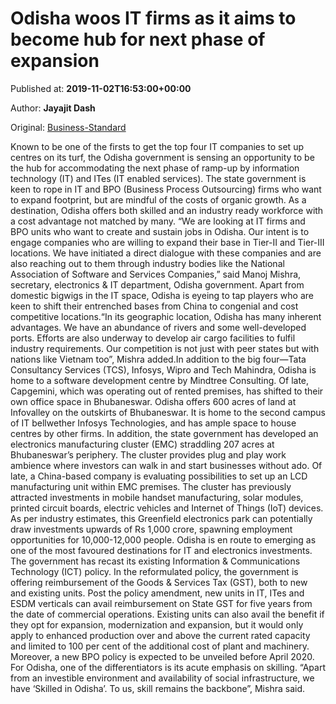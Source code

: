 
# Odisha woos IT firms as it aims to become hub for next phase of expansion

Published at: **2019-11-02T16:53:00+00:00**

Author: **Jayajit Dash**

Original: [Business-Standard](https://www.business-standard.com/article/economy-policy/odisha-woos-it-firms-as-it-aims-to-become-hub-for-next-phase-of-expansion-119110200863_1.html)

Known to be one of the firsts to get the top four IT companies to set up centres on its turf, the Odisha government is sensing an opportunity to be the hub for accommodating the next phase of ramp-up by information technology (IT) and ITes (IT enabled services). The state government is keen to rope in IT and BPO (Business Process Outsourcing) firms who want to expand footprint, but are mindful of the costs of organic growth. As a destination, Odisha offers both skilled and an industry ready workforce with a cost advantage not matched by many.
“We are looking at IT firms and BPO units who want to create and sustain jobs in Odisha. Our intent is to engage companies who are willing to expand their base in Tier-II and Tier-III locations. We have initiated a direct dialogue with these companies and are also reaching out to them through industry bodies like the National Association of Software and Services Companies,” said Manoj Mishra, secretary, electronics & IT department, Odisha government. Apart from domestic bigwigs in the IT space, Odisha is eyeing to tap players who are keen to shift their entrenched bases from China to congenial and cost competitive locations.“In its geographic location, Odisha has many inherent advantages. We have an abundance of rivers and some well-developed ports. Efforts are also underway to develop air cargo facilities to fulfil industry requirements. Our competition is not just with peer states but with nations like Vietnam too”, Mishra added.In addition to the big four—Tata Consultancy Services (TCS), Infosys, Wipro and Tech Mahindra, Odisha is home to a software development centre by Mindtree Consulting. Of late, Capgemini, which was operating out of rented premises, has shifted to their own office space in Bhubaneswar.
Odisha offers 600 acres of land at Infovalley on the outskirts of Bhubaneswar.
It is home to the second campus of IT bellwether Infosys Technologies, and has ample space to house centres by other firms. In addition, the state government has developed an electronics manufacturing cluster (EMC) straddling 207 acres at Bhubaneswar’s periphery. The cluster provides plug and play work ambience where investors can walk in and start businesses without ado.
Of late, a China-based company is evaluating possibilities to set up an LCD manufacturing unit within EMC premises. The cluster has previously attracted investments in mobile handset manufacturing, solar modules, printed circuit boards, electric vehicles and Internet of Things (IoT) devices. As per industry estimates, this Greenfield electronics park can potentially draw investments upwards of Rs 1,000 crore, spawning employment opportunities for 10,000-12,000 people.
Odisha is en route to emerging as one of the most favoured destinations for IT and electronics investments. The government has recast its existing Information & Communications Technology (ICT) policy. In the reformulated policy, the government is offering reimbursement of the Goods & Services Tax (GST), both to new and existing units. Post the policy amendment, new units in IT, ITes and ESDM verticals can avail reimbursement on State GST for five years from the date of commercial operations. Existing units can also avail the benefit if they opt for expansion, modernization and expansion, but it would only apply to enhanced production over and above the current rated capacity and limited to 100 per cent of the additional cost of plant and machinery. Moreover, a new BPO policy is expected to be unveiled before April 2020.
For Odisha, one of the differentiators is its acute emphasis on skilling.
“Apart from an investible environment and availability of social infrastructure, we have ‘Skilled in Odisha’. To us, skill remains the backbone”, Mishra said.
